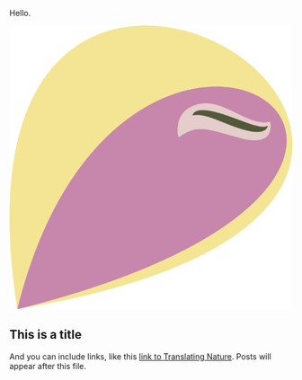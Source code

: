 Hello.

![Image of test logo](images/datamicrobe.svg)

## This is a title

And you can include links, like this [link to Translating Nature](https://www.translatingnature.org). Posts will appear after this file.

